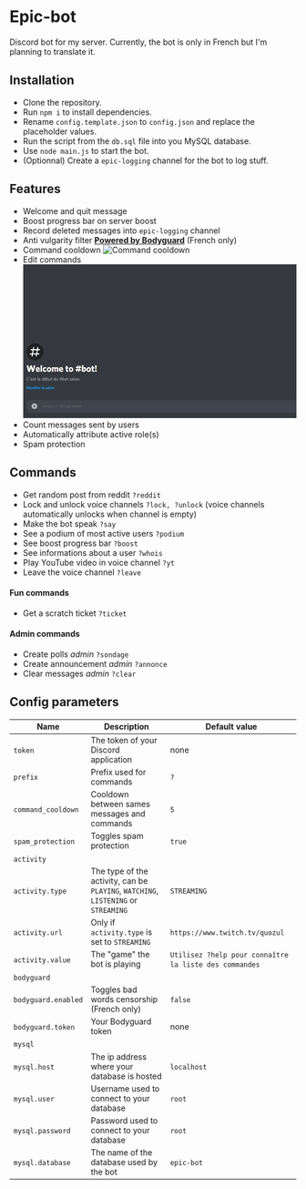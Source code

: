 # Epic-bot
Discord bot for my server. Currently, the bot is only in French but I'm planning to translate it.

## Installation
* Clone the repository.
* Run `npm i` to install dependencies.
* Rename `config.template.json` to `config.json` and replace the placeholder values.
* Run the script from the `db.sql` file into you MySQL database.
* Use `node main.js` to start the bot.
* (Optionnal) Create a `epic-logging` channel for the bot to log stuff.

## Features
* Welcome and quit message
* Boost progress bar on server boost
* Record deleted messages into `epic-logging` channel
* Anti vulgarity filter **[Powered by Bodyguard](https://developers.bodyguard.ai/)** (French only)
* Command cooldown ![Command cooldown](assets/cooldown.gif)
* Edit commands ![Command cooldown](assets/edit_command.gif)
* Count messages sent by users
* Automatically attribute active role(s)
* Spam protection

## Commands
* Get random post from reddit `?reddit`
* Lock and unlock voice channels `?lock, ?unlock` (voice channels automatically unlocks when channel is empty)
* Make the bot speak `?say`
* See a podium of most active users `?podium`
* See boost progress bar `?boost`
* See informations about a user `?whois`
* Play YouTube video in voice channel `?yt`
* Leave the voice channel `?leave`

#### Fun commands
* Get a scratch ticket `?ticket`

#### Admin commands
* Create polls *admin* `?sondage`
* Create announcement *admin* `?annonce`
* Clear messages *admin* `?clear`

## Config parameters
Name | Description | Default value
--- | --- | ---
`token` | The token of your Discord application | none
`prefix` | Prefix used for commands | `?`
`command_cooldown` | Cooldown between sames messages and commands | `5`
`spam_protection` | Toggles spam protection | `true`
`activity` | |
`activity.type` | The type of the activity, can be `PLAYING`, `WATCHING`, `LISTENING` or `STREAMING` | `STREAMING`
`activity.url` | Only if `activity.type` is set to `STREAMING` | `https://www.twitch.tv/quozul`
`activity.value` | The "game" the bot is playing | `Utilisez ?help pour connaître la liste des commandes`
`bodyguard` | |
`bodyguard.enabled` | Toggles bad words censorship (French only) | `false`
`bodyguard.token` | Your Bodyguard token | none
`mysql` | |
`mysql.host` | The ip address where your database is hosted | `localhost`
`mysql.user` | Username used to connect to your database | `root`
`mysql.password` | Password used to connect to your database | `root`
`mysql.database` | The name of the database used by the bot | `epic-bot`